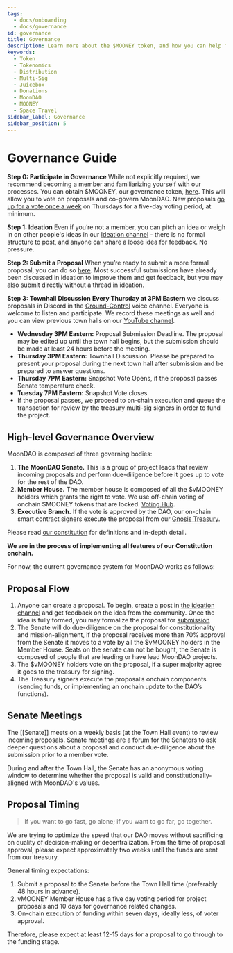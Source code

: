 ```yaml
---
tags:
  - docs/onboarding
  - docs/governance
id: governance
title: Governance
description: Learn more about the $MOONEY token, and how you can help fund the decentralization of space travel.
keywords:
  - Token
  - Tokenomics
  - Distribution
  - Multi-Sig
  - Juicebox
  - Donations
  - MoonDAO
  - MOONEY
  - Space Travel
sidebar_label: Governance
sidebar_position: 5
---
```

# Governance Guide
**Step 0: Participate in Governance** 
While not explicitly required, we recommend becoming a member and familiarizing yourself with our processes. You can obtain $MOONEY, our governance token, [here](https://moondao.com/get-mooney). This will allow you to vote on proposals and co-govern MoonDAO. New proposals [go up for a vote once a week](https://moondao.com/vote) on Thursdays for a five-day voting period, at minimum.

**Step 1: Ideation** 
Even if you’re not a member, you can pitch an idea or weigh in on other people's ideas in our [Ideation channel](⁠https://discord.com/channels/914720248140279868/1027658256706961509) - there is no formal structure to post, and anyone can share a loose idea for feedback. No pressure. 

**Step 2: Submit a Proposal** 
When you’re ready to submit a more formal proposal, you can do so [here](https://moondao.com/submit). Most successful submissions have already been discussed in ideation to improve them and get feedback, but you may also submit directly ⁠without a thread in ideation. 

**Step 3: Townhall Discussion** 
**Every Thursday at 3PM Eastern** we discuss proposals in Discord in the [Ground-Control](⁠https://discord.com/channels/914720248140279868/917498630510878821) voice channel. Everyone is welcome to listen and participate. We record these meetings as well and you can view previous town halls on our [YouTube channel](https://www.youtube.com/@officialmoondao/streams). 

- **Wednesday 3PM Eastern:** Proposal Submission Deadline. 
The proposal may be edited up until the town hall begins, but the submission should be made at least 24 hours before the meeting.
- **Thursday 3PM Eastern:** Townhall Discussion. 
Please be prepared to present your proposal during the next town hall after submission and be prepared to answer questions.
- **Thursday 7PM Eastern:** Snapshot Vote Opens, if the proposal passes Senate temperature check.
- **Tuesday 7PM Eastern:** Snapshot Vote closes.
- If the proposal passes, we proceed to on-chain execution and queue the transaction for review by the treasury multi-sig signers in order to fund the project.

## High-level Governance Overview

MoonDAO is composed of three governing bodies:
1. **The MoonDAO Senate.** This is a group of project leads that review incoming proposals and perform due-diligence before it goes up to vote for the rest of the DAO.
2. **Member House.** The member house is composed of all the $vMOONEY holders which grants the right to vote. We use off-chain voting of onchain $MOONEY tokens that are locked. [Voting Hub](https://moondao.com/vote).
3. **Executive Branch.** If the vote is approved by the DAO, our on-chain smart contract signers execute the proposal from our [Gnosis Treasury](https://gnosis-safe.io/app/eth:0xce4a1E86a5c47CD677338f53DA22A91d85cab2c9/balances).

Please read [our constitution](Constitution.md) for definitions and in-depth detail. 

**We are in the process of implementing all features of our Constitution onchain.**

For now, the current governance system for MoonDAO works as follows:

## Proposal Flow

1. Anyone can create a proposal. To begin, create a post in [the ideation channel](https://discord.com/channels/914720248140279868/1027658256706961509) and get feedback on the idea from the community. Once the idea is fully formed, you may formalize the proposal for [submission](https://moondao.com/submit)
2. The Senate will do due-diligence on the proposal for constitutionality and mission-alignment, if the proposal receives more than 70% approval from the Senate it moves to a vote by all the $vMOONEY holders in the Member House. Seats on the senate can not be bought, the Senate is composed of people that are leading or have lead MoonDAO projects.
3. The $vMOONEY holders vote on the proposal, if a super majority agree it goes to the treasury for signing.
4. The Treasury signers execute the proposal’s onchain components (sending funds, or implementing an onchain update to the DAO’s functions).

## Senate Meetings

The [[Senate]] meets on a weekly basis (at the Town Hall event) to review incoming proposals. Senate meetings are a forum for the Senators to ask deeper questions about a proposal and conduct due-diligence about the submission prior to a member vote.

During and after the Town Hall, the Senate has an anonymous voting window to determine whether the proposal is valid and constitutionally-aligned with MoonDAO's values.

## Proposal Timing

> If you want to go fast, go alone; if you want to go far, go together. 

We are trying to optimize the speed that our DAO moves without sacrificing on quality of decision-making or decentralization. From the time of proposal approval, please expect approximately two weeks until the funds are sent from our treasury.

General timing expectations:

1. Submit a proposal to the Senate before the Town Hall time (preferably 48 hours in advance).
2. vMOONEY Member House has a five day voting period for project proposals and 10 days for governance related changes.
3. On-chain execution of funding within seven days, ideally less, of voter approval.

Therefore, please expect at least 12-15 days for a proposal to go through to the funding stage.

